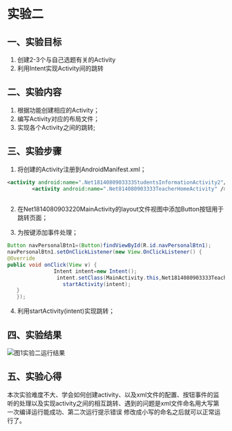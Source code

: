 # 实验二
## 一、实验目标
1. 创建2-3个与自己选题有关的Activity
2. 利用Intent实现Activity间的跳转  
## 二、实验内容
1. 根据功能创建相应的Activity；
2. 编写Activity对应的布局文件；
3. 实现各个Activity之间的跳转; 
## 三、实验步骤
1. 将创建的Activity注册到AndroidManifest.xml；
```xml
<activity android:name=".Net1814080903333StudentsInformationActivity2"/> 
        <activity android:name=".Net814080903333TeacherHomeActivity" />  
        
```
2. 在Net1814080903220MainActivity的layout文件视图中添加Button按钮用于跳转页面； 

3. 为按键添加事件处理；
```java
Button navPersonalBtn1=(Button)findViewById(R.id.navPersonalBtn1);
navPersonalBtn1.setOnClickListener(new View.OnClickListener() {
@Override
public void onClick(View v) {
               Intent intent=new Intent();
                intent.setClass(MainActivity.this,Net1814080903333TeacherHomeActivity.class);
                  startActivity(intent);
   }
   });
   ```
4. 利用startActivity(intent)实现跳转；  
## 四、实验结果
![图1实验二运行结果](https://github.com/yichouge/android-labs-2020/blob/master/students/net1814080903333/lab2.png?raw=true)
## 五、实验心得  
本次实验难度不大、学会如何创建activity、以及xml文件的配置、按钮事件的监听的处理以及实现activity之间的相互跳转、遇到的问题是xml文件命名用大写第一次编译运行能成功、第二次运行提示错误
修改成小写的命名之后就可以正常运行了。



